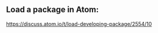 Load a package in Atom:
------------------------
https://discuss.atom.io/t/load-developing-package/2554/10
